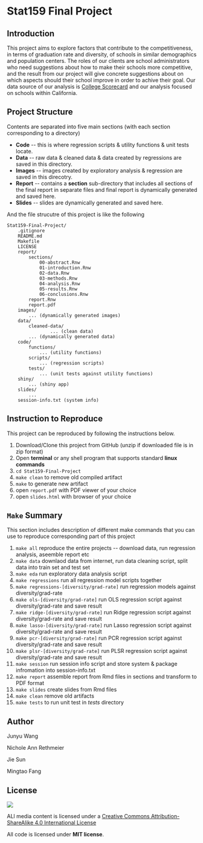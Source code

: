 # Stat159 Final Project

Introduction
---
This project aims to explore factors that contribute to the competitiveness, in terms of graduation rate and diversity, of schools in similar demographics and population centers. The roles of our clients are school administrators who need suggestions about how to make their schools more competitive, and the result from our project will give concrete suggestions about on which aspects should their school improve in order to achive their goal. Our data source of our analysis is [College Scorecard](https://collegescorecard.ed.gov/data/) and our analysis focused on schools within California.

Project Structure
---
Contents are separated into five main sections (with each section corresponding to a directory)
* **Code** -- this is where regression scripts & utility functions & unit tests locate.
* **Data** -- raw data & cleaned data & data created by regressions are saved in this directory.
* **Images** -- images created by exploratory analysis & regression are saved in this direcotry.
* **Report** -- contains a **section** sub-directory that includes all sections of the final report in separate files and final report is dynamically generated and saved here.
* **Slides** -- slides are dynamically generated and saved here.

And the file strucutre of this project is like the following
```
Stat159-Final-Project/
	.gitignore
	README.md
	Makefile
	LICENSE
	report/
		sections/
			00-abstract.Rnw
			01-introduction.Rnw
			02-data.Rnw
			03-methods.Rnw
			04-analysis.Rnw
			05-results.Rnw
			06-conclusions.Rnw
		report.Rnw
		report.pdf
	images/
		... (dynamically generated images)
	data/
	    cleaned-data/
                ... (clean data)
	    ... (dynamically generated data)
	code/
	    functions/
	        ... (utility functions)
	    scripts/
	        ... (regression scripts)
	    tests/
	        ... (unit tests against utility functions)
	shiny/
	    ... (shiny app)
	slides/
	    ...
	session-info.txt (system info)
```

Instruction to Reproduce
---
This project can be reproduced by following the instructions below.

1. Download/Clone this project from GitHub (unzip if downloaded file is in zip format)
2. Open **terminal** or any shell program that supports standard **linux commands**
3. `cd Stat159-Final-Project`
4. `make clean` to remove old compiled artifact
5. `make` to generate new artifact
6. open `report.pdf` with PDF viewer of your choice
7. open `slides.html` with browser of your choice

`Make` Summary
---
This section includes description of different make commands that you can use to reproduce corresponding part of this project

1. `make all` reproduce the entire projects -- download data, run regression analysis, aseemble report etc
2. `make data` downlaod data from internet, run data cleaning script, split data into train set and test set
3. `make eda` run exploratory data analysis script
4. `make regressions` run all regression model scripts together
4. `make regressions-[diversity/grad-rate]` run regression models against diversity/grad-rate
4. `make ols-[diversity/grad-rate]` run OLS regression script against diversity/grad-rate and save result
5. `make ridge-[diversity/grad-rate]` run Ridge regression script against diversity/grad-rate and save result
6. `make lasso-[diversity/grad-rate]` run Lasso regression script against diversity/grad-rate and save result
7. `make pcr-[diversity/grad-rate]` run PCR regression script against diversity/grad-rate and save result
8. `make plsr-[diversity/grad-rate]` run PLSR regression script against diversity/grad-rate and save result
10. `make session` run session info script and store system & package infromation into session-info.txt
11. `make report` assemble report from Rmd files in sections and transform to PDF format
12. `make slides` create slides from Rmd files
13. `make clean` remove old artifacts
14. `make tests` to run unit test in _tests_ directory


Author
---
Junyu Wang

Nichole Ann Rethmeier

Jie Sun

Mingtao Fang

License
---
![](https://i.creativecommons.org/l/by-sa/4.0/88x31.png)

ALl media content is licensed under a [Creative Commons Attribution-ShareAlike 4.0 International License](http://creativecommons.org/licenses/by-sa/4.0/.)

All code is licensed under **MIT license**.
